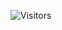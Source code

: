 ![Visitors](https://api.visitorbadge.io/api/visitors?path=https%3A%2F%2Fgithub.com%2Fandytluminosity%2FWebSort-Downloads&label=Visitors&countColor=%23ff8a65)
